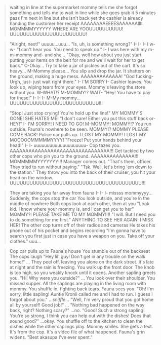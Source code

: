 >waiting in line at the supermarket
>mommy tells me she forgot something and tells me to wait in line while she goes grab it
>5 minutes pass
>I'm next in line but she isn't back yet
>the cashier is already handing the customer her receipt
AAAAAAAAEEEESAAAAAAIIII MOMMMMYYYYYY WHERE ARE YOOUUUUUUUUUU! UUUUUUUUUUUUUUUUUUUUUUU!

>"Alright, next!"
uuuuu...uuu...
>"Is, uh, is something wrong?"
I- I- I- I w- w-
>"I can't hear you. You need to speak up."
I- I was here with my m-m-mommy and- and she...
>"Okay, well how about you just start putting your items on the belt for me and we'll wait for her to get back."
O-Okay...
>Try to take a jar of pickles out of the cart.
>It's so heavy...
M-Mommy please...
>You slip and drop the jar.
>It shatters on the ground, making a huge mess.
AAAAAAAAAAAAA!
>"God fucking- Urgh, just- just wait right there."
I- I'M SORRY I-
>Cashier leaves.
>You look up, wiping tears from your eyes.
>Mommy's leaving the store without you.
W-WHAT!? M-MOMMY!? WAIT-
>"Hey! You have to pay for these!"
I- I- I- M-My mommy... UUUUUUUUUUUUUUUUUUUUUUUUUUU!!!

>"Stop! Just stop crying! You're hold up the line!"
MY MOMMY'S GONE! SHE HATES ME!
>"I don't care! Either you put this stuff back or- HEY!"
I- I'M SORRY! I NEED TO GO! M-MOMMY! MOMMY!?
>You run outside.
>Fauna's nowhere to be seen.
MOMMY!? MOMMY PLEASE COME BACK!
>Police car pulls up.
I LOST MY MOMMY! I LOST MY MOOOOOMMMMMYYYY!
>"Freeze! Put your hands behind your head!"
I- I- uuuuuuuuuuuuuuuuuuuu-
>Cop tazes you.
AAAAAAAAAAAAAAAAAAAAAAAAAAAAAAAA!!!
>Get tackled by two other cops who pin you to the ground.
AAAAAAAAAAAAAA!!! MOMMMMMYYYYYYY!!!
>Manager comes out.
>"That's them, officer. They tried to run without paying."
>"Tsk. Well, let's bring 'em down to the station."
>They throw you into the back of their cruiser, you hit your head on the window.
UUUUUUUUUUUUUUUUUUUUUUUUUUUUUUUUUUUUUUUU!!!

>They are taking you far away from fauna
I- I- I- missss mommyyyy...
>Suddenly, the cops stop the car
>You look outside, and you're in the middle of nowhere
>Both cops look at each other, then at you
>"Look kid. I know where your mommy is, and I can get you to her"
MOMMY?! PLEASE TAKE ME TO MY MOMMY!!!!
>"I will. But I need you to do something for me first."
ANYTHING TO SEE HER AGAIN! I MISS HER!
>The other cop turns off of their radios and cameras
>He takes his phone out of his pocket and begins recording
>"I'm gonna have to search you first just in case you have a weapon on you. Take off your clothes."
uuu...

>Cop car pulls up to Fauna's house
>You stumble out of the backseat
>The cops laugh
>"Hey lil' guy! Don't get in any trouble on the walk home!"
...
>They peel off, leaving you alone on the dark street. It's late at night and the rain is freezing.
>You walk up the front door. The knob is too high, so you weakly knock until it opens.
>Another sapling greets you.
>"Hi! Why were you outside?"
...
>You look over their shoulder.
>You missed supper. All the saplings are playing in the living room with mommy.
>You shuffle in, fighting back tears. 
>Fauna sees you.
>"Oh! I'm sorry, little sapling! Auntie Kronii called me and I had to run. I guess I forgot about you."
...*sniffle*...
>"Well, I'm very proud that you got home all by yourself! Good job!"
...
>"Nothing bad happened on the way back, right? Nothing scary?"
...no.
>"Good! Such a strong sapling! You're so strong, I think you can help out with the dishes! Does that sound good?"
...okay.
>You shuffle off to the kitchen to clean the dishes while the other saplings play.
>Mommy smiles. She gets a text.
>It's from the cop. It's a video file of what happened. Fauna's grin widens.
>"Best akasupa I've ever spent."